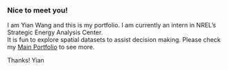 ### Nice to meet you!

I am Yian Wang and this is my portfolio. I am currently an intern in NREL’s Strategic Energy Analysis Center.  
It is fun to explore spatial datasets to assist decision making. Please check my [Main Portfolio](https://isannwang.github.io/) to see more. 

Thanks! Yian
